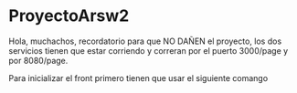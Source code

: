 # ProyectoArsw2

Hola, muchachos, recordatorio para que NO DAÑEN el proyecto, los dos servicios tienen que estar corriendo y correran por el puerto 3000/page y por 8080/page.

Para inicializar el front primero tienen que usar el siguiente comango 
